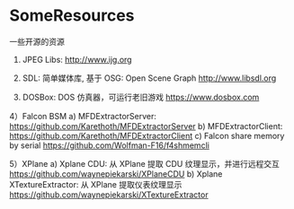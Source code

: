 # SomeResources
一些开源的资源

1) JPEG Libs:
  http://www.ijg.org
  
2) SDL: 简单媒体库, 基于 OSG: Open Scene Graph
  http://www.libsdl.org
  
3) DOSBox: DOS 仿真器，可运行老旧游戏
  https://www.dosbox.com
 
4）Falcon BSM
a) MFDExtractorServer:
  https://github.com/Karethoth/MFDExtractorServer
b) MFDExtractorClient:
  https://github.com/Karethoth/MFDExtractorClient
c) Falcon share memory by serial
  https://github.com/Wolfman-F16/f4shmemcli

5）XPlane
a) Xplane CDU: 从 XPlane 提取 CDU 纹理显示，并进行远程交互
  https://github.com/waynepiekarski/XPlaneCDU
b) Xplane XTextureExtractor: 从 XPlane 提取仪表纹理显示
  https://github.com/waynepiekarski/XTextureExtractor

